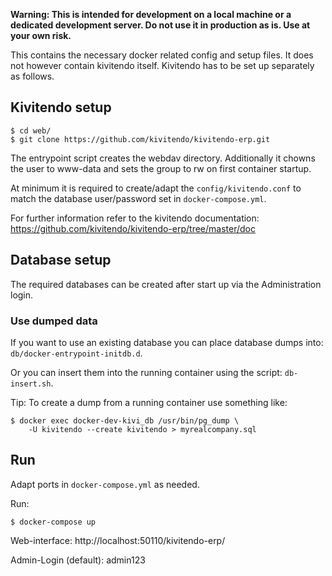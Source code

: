 __Warning: This is intended for development on a local machine or a dedicated development server.
Do not use it in production as is. Use at your own risk.__

This contains the necessary docker related config and setup files. It does not however contain kivitendo itself.
Kivitendo has to be set up separately as follows.

## Kivitendo setup

    $ cd web/
    $ git clone https://github.com/kivitendo/kivitendo-erp.git

The entrypoint script creates the webdav directory.
Additionally it chowns the user to www-data and sets the group to rw
on first container startup.

At minimum it is required to create/adapt the `config/kivitendo.conf` to match the database user/password
set in `docker-compose.yml`.

For further information refer to the kivitendo documentation: https://github.com/kivitendo/kivitendo-erp/tree/master/doc

## Database setup

The required databases can be created after start up via the Administration login.

### Use dumped data

If you want to use an existing database you can place database dumps into: `db/docker-entrypoint-initdb.d`.

Or you can insert them into the running container using the script: `db-insert.sh`.

Tip: To create a dump from a running container use something like:

    $ docker exec docker-dev-kivi_db /usr/bin/pg_dump \
        -U kivitendo --create kivitendo > myrealcompany.sql

## Run

Adapt ports in `docker-compose.yml` as needed.

Run:

    $ docker-compose up

Web-interface: http://localhost:50110/kivitendo-erp/

Admin-Login (default): admin123

